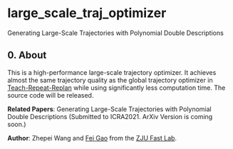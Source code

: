 # large_scale_traj_optimizer
Generating Large-Scale Trajectories with Polynomial Double Descriptions

## 0. About
This is a high-performance large-scale trajectory optimizer. It achieves almost the same trajectory quality as the global trajectory optimizer in [Teach-Repeat-Replan](https://github.com/HKUST-Aerial-Robotics/Teach-Repeat-Replan) while using significantly less computation time. The source code will be released.

__Related Papers__: Generating Large-Scale Trajectories with Polynomial Double Descriptions (Submitted to ICRA2021. ArXiv Version is coming soon.)

__Author__: Zhepei Wang and [Fei Gao](https://ustfei.com/) from the [ZJU Fast Lab](http://www.kivact.com/).
